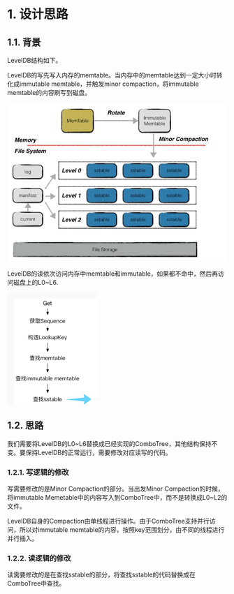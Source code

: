 # 1. 设计思路

## 1.1. 背景

LevelDB结构如下。

LevelDB的写先写入内存的memtable。当内存中的memtable达到一定大小时转化成immutable memtable，并触发minor compaction，将immutable memtable的内容刷写到磁盘。

![levelDB_structure](../pic/leveldb_structure_2.jpg)

LevelDB的读依次访问内存中memtable和immutable，如果都不命中，然后再访问磁盘上的L0~L6.

![Get_Flow](../pic/Get_Flow.png)

## 1.2. 思路

我们需要将LevelDB的L0~L6替换成已经实现的ComboTree，其他结构保持不变。要保持LevelDB的正常运行，需要修改对应读写的代码。

### 1.2.1. 写逻辑的修改

写需要修改的是Minor Compaction的部分。当出发Minor Compaction的时候，将immutable Memetable中的内容写入到ComboTree中，而不是转换成L0~L2的文件。

LevelDB自身的Compaction由单线程进行操作。由于ComboTree支持并行访问，所以对immutable memtable的内容，按照key范围划分，由不同的线程进行并行插入。

### 1.2.2. 读逻辑的修改

读需要修改的是在查找sstable的部分，将查找sstable的代码替换成在ComboTree中查找。
